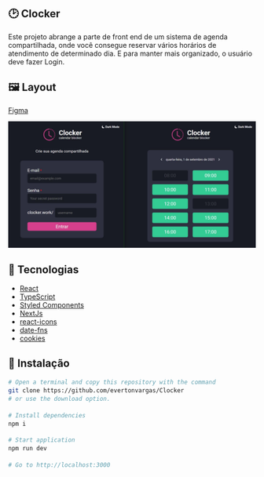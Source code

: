 ## 🕑 Clocker

Este projeto abrange a parte de front end de um sistema de agenda compartilhada, onde você consegue reservar vários horários de atendimento de determinado dia. E para manter  mais organizado, o usuário deve fazer Login.

## 🖼️ Layout

[Figma](https://www.figma.com/embed?embed_host=notion&url=https%3A%2F%2Fwww.figma.com%2Ffile%2FiNd3IjUz1Kecf5ykabGdxM%2FClocker_%3Fnode-id%3D0%253A1)

<p align="center">
  <img src="public/images/clocker.JPG" alt="clocker">
</p>

## 🚀 Tecnologias

- [React](https://reactjs.org/)
- [TypeScript](https://www.typescriptlang.org/)
- [Styled Components](https://styled-components.com/)
- [NextJs](https://nextjs.org/)
- [react-icons](https://react-icons.github.io/react-icons/)
- [date-fns](https://date-fns.org/)
- [cookies](https://github.com/maticzav/nookies)

## :wrench: Instalação

```bash
# Open a terminal and copy this repository with the command
git clone https://github.com/evertonvargas/Clocker
# or use the download option.

# Install dependencies
npm i

# Start application
npm run dev

# Go to http://localhost:3000
```

